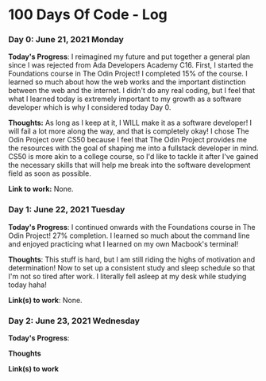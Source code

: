 # 100 Days Of Code - Log

### Day 0: June 21, 2021 Monday

**Today's Progress**: I reimagined my future and put together a general plan since I was rejected from Ada Developers Academy C16. First, I started the Foundations course in The Odin Project! I completed 15% of the course. I learned so much about how the web works and the important distinction between the web and the internet. I didn't do any real coding, but I feel that what I learned today is extremely important to my growth as a software developer which is why I considered today Day 0. 

**Thoughts:** As long as I keep at it, I WILL make it as a software developer! I will fail a lot more along the way, and that is completely okay! I chose The Odin Project over CS50 because I feel that The Odin Project provides me the resources with the goal of shaping me into a fullstack developer in mind. CS50 is more akin to a college course, so I'd like to tackle it after I've gained the necessary skills that will help me break into the software development field as soon as possible.

**Link to work:** None.


### Day 1: June 22, 2021 Tuesday

**Today's Progress**: I continued onwards with the Foundations course in The Odin Project! 27% completion. I learned so much about the command line and enjoyed practicing what I learned on my own Macbook's terminal!

**Thoughts**: This stuff is hard, but I am still riding the highs of motivation and determination! Now to set up a consistent study and sleep schedule so that I'm not so tired after work. I literally fell asleep at my desk while studying today haha!

**Link(s) to work**: None.


### Day 2: June 23, 2021 Wednesday

**Today's Progress**:

**Thoughts** 

**Link(s) to work**
